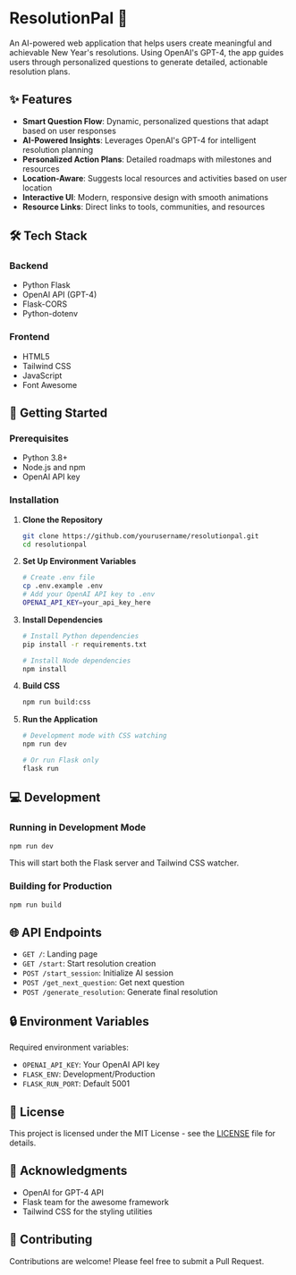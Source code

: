 # ResolutionPal 🎯

An AI-powered web application that helps users create meaningful and achievable New Year's resolutions. Using OpenAI's GPT-4, the app guides users through personalized questions to generate detailed, actionable resolution plans.

## ✨ Features

- **Smart Question Flow**: Dynamic, personalized questions that adapt based on user responses
- **AI-Powered Insights**: Leverages OpenAI's GPT-4 for intelligent resolution planning
- **Personalized Action Plans**: Detailed roadmaps with milestones and resources
- **Location-Aware**: Suggests local resources and activities based on user location
- **Interactive UI**: Modern, responsive design with smooth animations
- **Resource Links**: Direct links to tools, communities, and resources

## 🛠 Tech Stack

### Backend
- Python Flask
- OpenAI API (GPT-4)
- Flask-CORS
- Python-dotenv

### Frontend
- HTML5
- Tailwind CSS
- JavaScript
- Font Awesome

## 🚀 Getting Started

### Prerequisites
- Python 3.8+
- Node.js and npm
- OpenAI API key

### Installation

1. **Clone the Repository**
   ```bash
   git clone https://github.com/yourusername/resolutionpal.git
   cd resolutionpal
   ```

2. **Set Up Environment Variables**
   ```bash
   # Create .env file
   cp .env.example .env
   # Add your OpenAI API key to .env
   OPENAI_API_KEY=your_api_key_here
   ```

3. **Install Dependencies**
   ```bash
   # Install Python dependencies
   pip install -r requirements.txt

   # Install Node dependencies
   npm install
   ```

4. **Build CSS**
   ```bash
   npm run build:css
   ```

5. **Run the Application**
   ```bash
   # Development mode with CSS watching
   npm run dev

   # Or run Flask only
   flask run
   ```

## 💻 Development

### Running in Development Mode
```bash
npm run dev
```
This will start both the Flask server and Tailwind CSS watcher.

### Building for Production
```bash
npm run build
```

## 🌐 API Endpoints

- `GET /`: Landing page
- `GET /start`: Start resolution creation
- `POST /start_session`: Initialize AI session
- `POST /get_next_question`: Get next question
- `POST /generate_resolution`: Generate final resolution

## 🔒 Environment Variables

Required environment variables:
- `OPENAI_API_KEY`: Your OpenAI API key
- `FLASK_ENV`: Development/Production
- `FLASK_RUN_PORT`: Default 5001

## 📝 License

This project is licensed under the MIT License - see the [LICENSE](LICENSE) file for details.

## 🙏 Acknowledgments

- OpenAI for GPT-4 API
- Flask team for the awesome framework
- Tailwind CSS for the styling utilities

## 🤝 Contributing

Contributions are welcome! Please feel free to submit a Pull Request.